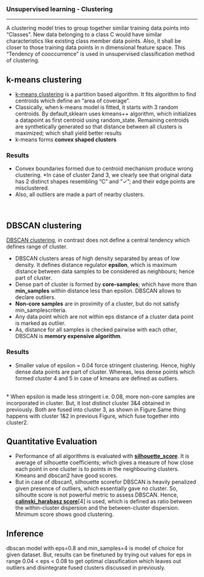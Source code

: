 ### Unsupervised learning - Clustering
---
A clustering model tries to group together similar training data points into “Classes”. New data belonging to a class C would have similar characteristics like existing class member data points. Also, it shall be closer to those training data points in n dimensional feature space. This “Tendency of cooccurrence” is used in unsupervised classification method of clustering.

## k-means clustering
* [k-means clustering](https://en.wikipedia.org/wiki/K-means_clustering#Algorithms) is a partition based algorithm. It fits algorithm to find centroids which define an “area of coverage”.
* Classically, when k-means model is fitted, it starts with 3 random centroids. By default,sklearn uses kmeans++ algorithm, which initializes a datapoint as first  centroid  using  random_state.  Remaining  centroids  are  synthetically  generated  so  that distance between all clusters is maximized; which shall yield better results
* k-means forms **convex shaped clusters**

### Results

 * Convex boundaries formed due to centroid mechanism produce wrong clustering.
 *In  case  of  cluster 2and 3,  we clearly see that original data has 2 distinct shapes resembling “C” and “✓”;  and  their edge points are misclustered.
 * Also, all outliers are made a part of nearby clusters.

<br>

## DBSCAN clustering
[DBSCAN clustering](https://en.wikipedia.org/wiki/DBSCAN),  in  contrast  does  not  define  a  central  tendency  which  defines  range  of cluster.
* DBSCAN clusters  areas  of  high  density  separated  by  areas  of  low  density. 
It  defines distance regulator **epsilon**, which is maximum distance between data samples to be considered as neighbours; hence part of cluster. 
* Dense part of cluster is formed by **core-samples**; which have more  than **min_samples** within  distance  less  than epsilon. DBSCAN allows to declare outliers.
* **Non-core  samples** are  in  proximity  of  a  cluster, but do not satisfy min_samplescriteria.
* Any data point which are  not within  eps  distance  of  a  cluster  data  point  is marked  as  outlier. 
* As,  distance  for  all  samples  is  checked pairwise  with  each  other, DBSCAN  is **memory expensive algorithm**.

### Results

 * Smaller value of epsilon = 0.04 force stringent clustering. Hence, highly dense data points are  part  of  cluster.  Whereas,  less  dense points  which  formed  cluster  4  and  5  in  case  of kmeans are defined as outliers.

<br>
 * When epsilon is made   less   stringent   i.e.   0.08,   more non-core samples   are   incorporated   in   cluster. But, it lost  distinct  cluster  3&4 obtained in previously. Both are fused into cluster 3, as shown in Figure.Same thing happens with cluster 1&2 in previous Figure, which fuse together into cluster2.

<br>

## Quantitative Evaluation
* Performance of all algorithms is evaluated with **[silhouette_score](https://scikit-learn.org/stable/modules/generated/sklearn.metrics.silhouette_score.html#sklearn.metrics.silhouette_score)**. It is average of silhouette coefficients; which  gives a measure of how close each point in one cluster is to points in the neighbouring clusters.
Kmeans and dbscan2 have good scores. 
* But in  case  of  dbscan1, silhouette  scorefor  DBSCAN  is heavily penalized  given  presence  of outliers,  which  essentially  gave  no  cluster. So, silhoutte score is  not  powerful  metric  to  assess  DBSCAN. Hence, **[calinski_harabasz  score](https://scikit-learn.org/stable/modules/generated/sklearn.metrics.calinski_harabasz_score.html#sklearn.metrics.calinski_harabasz_score)**[4]  is  used, which  is defined as  ratio  between  the  within-cluster  dispersion and  the  between-cluster  dispersion.  Minimum  score  shows  good  clustering. 

## Inference
dbscan model with eps=0.8 and min_samples=4 is model of choice for given dataset. But,  results  can  be  finetuned  by  trying  out  values  for  eps  in  range  0.04 < eps < 0.08  to  get  optimal classification which leaves out outliers and disintegrate fused clusters discussed in previously.